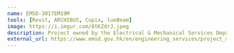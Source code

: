 ```yaml
---
name: EMSD-3017EM19M
tools: [Revit, ARCHIBUS, Cupix, lueBeam]
image: https://i.imgur.com/8tKZdrJ.jpeg
description: Project owned by the Electrical & Mechanical Services Department. Verification, Alternation and Reconstruction of Building Information Modelling (BIM) Models & Asset Information Inputting and Tagging Works at Hong Kong Children’s Hospital.
external_url: https://www.emsd.gov.hk/en/engineering_services/project_management_consultancy/highlights_of_work/bim_am/
---
```


